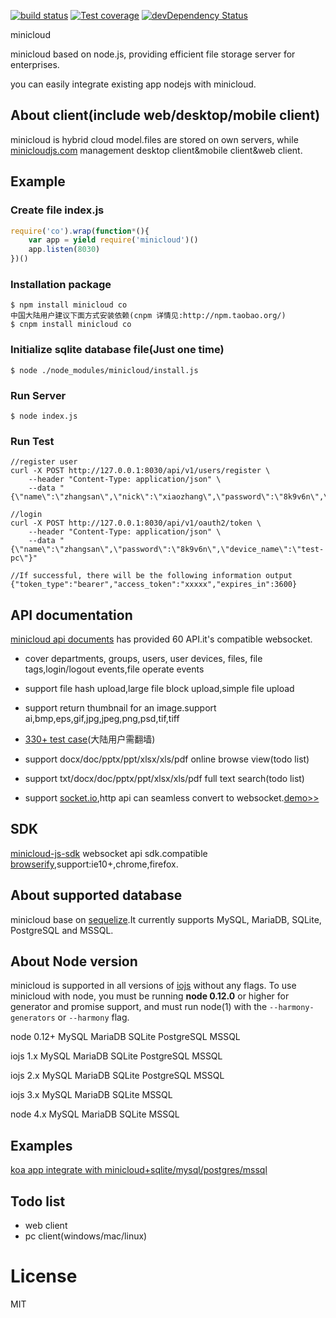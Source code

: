 
  [![build status][travis-image]][travis-url]
  [![Test coverage][coveralls-image]][coveralls-url]
  [![devDependency Status](https://david-dm.org/atom/electron/dev-status.svg)](https://david-dm.org/minicloud/minicloud#info=devDependencies)
  
  minicloud

  minicloud based on node.js, providing efficient file storage server for enterprises.

  you can easily integrate existing app nodejs with minicloud.

## About client(include web/desktop/mobile client)

  minicloud is hybrid cloud model.files are stored on own servers, while [minicloudjs.com](http://minicloudjs.com) management desktop client&mobile client&web client.

## Example

### Create file index.js
```js
require('co').wrap(function*(){
	var app = yield require('minicloud')()
	app.listen(8030)
})()

```
### Installation package
```
$ npm install minicloud co
中国大陆用户建议下面方式安装依赖(cnpm 详情见:http://npm.taobao.org/)
$ cnpm install minicloud co
```

### Initialize sqlite database file(Just one time)
```
$ node ./node_modules/minicloud/install.js 
```
### Run Server
```
$ node index.js 
```
### Run Test
```
//register user
curl -X POST http://127.0.0.1:8030/api/v1/users/register \
    --header "Content-Type: application/json" \
    --data "{\"name\":\"zhangsan\",\"nick\":\"xiaozhang\",\"password\":\"8k9v6n\",\"email\":\"zhangsan@minicloudjs.com\"}"

//login 
curl -X POST http://127.0.0.1:8030/api/v1/oauth2/token \
    --header "Content-Type: application/json" \
    --data "{\"name\":\"zhangsan\",\"password\":\"8k9v6n\",\"device_name\":\"test-pc\"}"

//If successful, there will be the following information output
{"token_type":"bearer","access_token":"xxxxx","expires_in":3600}

```


## API documentation

[minicloud api documents](https://minicloud.readme.io/docs) has provided 60 API.it's compatible websocket.

- cover departments, groups, users, user devices, files, file tags,login/logout events,file operate events

- support file hash upload,large file block upload,simple file upload

- support return thumbnail for an image.support ai,bmp,eps,gif,jpg,jpeg,png,psd,tif,tiff

- [330+ test case](https://travis-ci.org/minicloud/minicloud)(大陆用户需翻墙)

- support docx/doc/pptx/ppt/xlsx/xls/pdf online browse view(todo list)

- support txt/docx/doc/pptx/ppt/xlsx/xls/pdf full text search(todo list)

- support [socket.io](https://socket.io),http api can seamless convert to websocket.[demo>>](https://minicloud.readme.io/docs/how-to-use-websocket)

## SDK

[minicloud-js-sdk](https://github.com/minicloud/minicloud-js-sdk) websocket api sdk.compatible [browserify](https://www.npmjs.com/package/browserify),support:ie10+,chrome,firefox.

## About supported database

 minicloud base on [sequelize](https://github.com/sequelize/sequelize).It currently supports MySQL, MariaDB, SQLite, PostgreSQL and MSSQL. 

## About Node version

minicloud is supported in all versions of [iojs](https://iojs.org) without any flags.
To use minicloud with node, you must be running __node 0.12.0__ or higher for generator and promise support, and must run node(1)
  with the `--harmony-generators` or `--harmony` flag.

node 0.12+ MySQL MariaDB SQLite PostgreSQL MSSQL

iojs 1.x   MySQL MariaDB SQLite PostgreSQL MSSQL

iojs 2.x   MySQL MariaDB SQLite PostgreSQL MSSQL

iojs 3.x   MySQL MariaDB SQLite MSSQL

node 4.x   MySQL MariaDB SQLite MSSQL

## Examples

[koa app integrate with minicloud+sqlite/mysql/postgres/mssql](https://github.com/minicloud/minicloud-example)


## Todo list
 
- web client
- pc client(windows/mac/linux)

# License

  MIT
 
[travis-image]: https://img.shields.io/travis/minicloud/minicloud/master.svg?style=flat-square
[travis-url]: https://travis-ci.org/minicloud/minicloud 
[coveralls-image]: https://img.shields.io/coveralls/minicloud/minicloud/master.svg?style=flat-square
[coveralls-url]: https://coveralls.io/r/minicloud/minicloud?branch=master